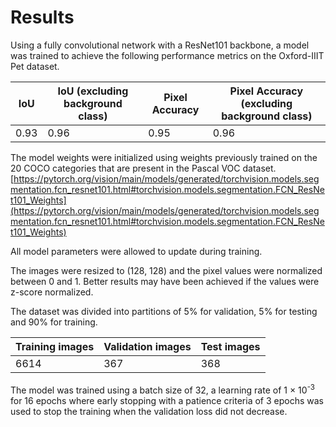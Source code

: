 # Results
Using a fully convolutional network with a ResNet101 backbone, a model was trained to achieve the following performance metrics on the Oxford-IIIT Pet dataset.

| IoU  | IoU (excluding background class) | Pixel Accuracy | Pixel Accuracy (excluding background class) |
| ---- | -------------------------------- | -------------- | ------------------------------------------- |
| 0.93 | 0.96                             | 0.95           | 0.96                                        |

The model weights were initialized using weights previously trained on the 20 COCO categories that are present in the Pascal VOC dataset. [https://pytorch.org/vision/main/models/generated/torchvision.models.segmentation.fcn_resnet101.html#torchvision.models.segmentation.FCN_ResNet101_Weights](https://pytorch.org/vision/main/models/generated/torchvision.models.segmentation.fcn_resnet101.html#torchvision.models.segmentation.FCN_ResNet101_Weights)

All model parameters were allowed to update during training.

The images were resized to (128, 128) and the pixel values were normalized between 0 and 1. Better results may have been achieved if the values were z-score normalized.

The dataset was divided into partitions of 5% for validation, 5% for testing and 90% for training.

| Training images | Validation images | Test images | 
| --------------- | ----------------- | ----------- |
| 6614            | 367               | 368         |

The model was trained using a batch size of 32, a learning rate of 1 × 10<sup>-3</sup> for 16 epochs where early stopping with a patience criteria of 3 epochs was used to stop the training when the validation loss did not decrease.
